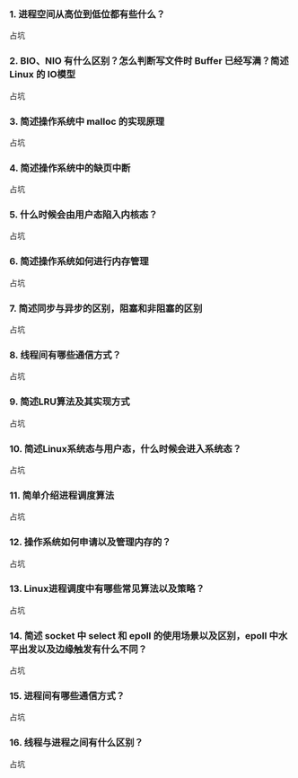 ### 1. 进程空间从高位到低位都有些什么？

占坑

### 2. BIO、NIO 有什么区别？怎么判断写文件时 Buffer 已经写满？简述 Linux 的 IO模型

占坑

### 3. 简述操作系统中 malloc 的实现原理

占坑

### 4. 简述操作系统中的缺页中断

占坑

### 5. 什么时候会由用户态陷入内核态？

占坑

### 6. 简述操作系统如何进行内存管理

占坑

### 7. 简述同步与异步的区别，阻塞和非阻塞的区别

占坑

### 8. 线程间有哪些通信方式？

占坑

### 9. 简述LRU算法及其实现方式

占坑

### 10. 简述Linux系统态与用户态，什么时候会进入系统态？

占坑

### 11. 简单介绍进程调度算法

占坑

### 12. 操作系统如何申请以及管理内存的？

占坑

### 13. Linux进程调度中有哪些常见算法以及策略？

占坑

### 14. 简述 socket 中 select 和 epoll 的使用场景以及区别，epoll 中水平出发以及边缘触发有什么不同？

占坑

### 15. 进程间有哪些通信方式？

占坑

### 16. 线程与进程之间有什么区别？

占坑
